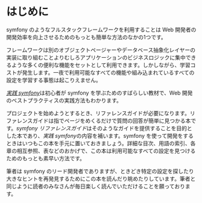 はじめに
========

symfony のようなフルスタックフレームワークを利用することは Web 開発者の開発効率を向上させるためのもっとも簡単な方法のなかの1つです。

フレームワークは別のオブジェクトページャーやデータベース抽象化レイヤーの実装に取り組むことよりむしろアプリケーションのビジネスロジックに集中できるような多くの便利な機能をセットとして利用できます。しかしながら、学習コストが発生します。一夜で利用可能なすべての機能や組み込まれているすべての設定を学習する事態は起こりえません。

[*実践 symfony*](http://www.symfony-project.org/jobeet/)は初心者が symfony を学ぶためのすばらしい教材で、Web 開発のベストプラクティスの実践方法もわかります。

プロジェクトを始めようとするとき、リファレンスガイドが必要になります。リファレンスガイドは指でページをめくるだけで質問の回答が簡単に見つかる本です。*symfony リファレンスガイド*はそのようなガイドを提供することを目的とした本であり、*実践 symfony*の内容を補います。symfony を使って開発をするときはいつもこの本を手元に置いておきましょう。詳細な目次、用語の索引、各章の相互参照、表などのおかげで、この本は利用可能なすべての設定を見つけるためのもっとも素早い方法です。

筆者は symfony のリード開発者でありますが、ときどき特定の設定を探したり大きなヒントを再発見するためにこの本を読んだり眺めたりしています。筆者と同じように読者のみなさんが毎日楽しく読んでいただけることを願っております。
